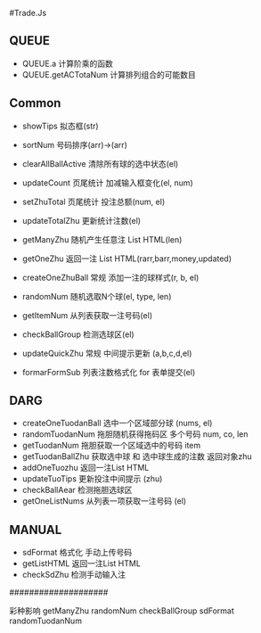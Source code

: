 #Trade.Js

## QUEUE
- QUEUE.a             计算阶乘的函数
- QUEUE.getACTotaNum  计算排列组合的可能数目

## Common
- showTips            拟态框(str)
- sortNum             号码排序(arr)->(arr)
- clearAllBallActive  清除所有球的选中状态(el)

- updateCount         页尾统计 加减输入框变化(el, num)
- setZhuTotal         页尾统计 投注总额(num, el)
- updateTotalZhu      更新统计注数(el)

- getManyZhu          随机产生任意注 List HTML(len)
- getOneZhu           返回一注 List HTML(rarr,barr,money,updated)
- createOneZhuBall    常规 添加一注的球样式(r, b, el)
- randomNum           随机选取N个球(el, type, len)
- getItemNum          从列表获取一注号码(el)

- checkBallGroup      检测选球区(el)
- updateQuickZhu      常规 中间提示更新 (a,b,c,d,el)

- formarFormSub       列表注数格式化 for 表单提交(el)

## DARG
- createOneTuodanBall 选中一个区域部分球 (nums, el)
- randomTuodanNum     拖胆随机获得拖码区 多个号码 num, co, len
- getTuodanNum        拖胆获取一个区域选中的号码 item
- getTuodanBallZhu    获取选中球 和 选中球生成的注数 返回对象zhu
- addOneTuozhu        返回一注List HTML
- updateTuoTips       更新投注中间提示 (zhu)
- checkBallAear       检测拖胆选球区
- getOneListNums      从列表一项获取一注号码 (el)

## MANUAL
- sdFormat              格式化 手动上传号码
- getListHTML           返回一注List HTML
- checkSdZhu            检测手动输入注



####################

彩种影响
getManyZhu
randomNum
checkBallGroup
sdFormat
randomTuodanNum











